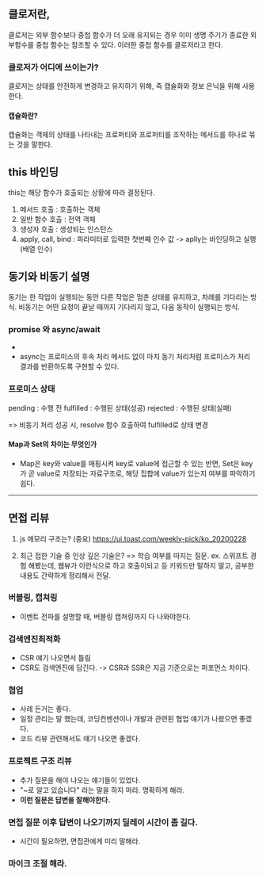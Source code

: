 ## 클로저란,
클로저는 외부 함수보다 중첩 함수가 더 오래 유지되는 경우 이미 생명 주기가 종료한 외부함수를 중첩 함수는 참조할 수 있다. 이러한 중첩 함수를 클로저라고 한다.

### 클로저가 어디에 쓰이는가?
클로저는 상태를 안전하게 변경하고 유지하기 위해, 즉 캡슐화와 정보 은닉을 위해 사용한다.

#### 캡슐화란?
캡슐화는 객체의 상태를 나타내는 프로퍼티와 프로퍼티를 조작하는 메서드를 하나로 묶는 것을 말한다.


## this 바인딩
this는 해당 함수가 호출되는 상황에 따라 결정된다.
1. 메서드 호출 : 호출하는 객체
2. 일반 함수 호출 : 전역 객체
3. 생성자 호출 : 생성되는 인스턴스
4. apply, call, bind : 파라미터로 입력한 첫번째 인수 값
-> aplly는 바인딩하고 실행(배열 인수)


## 동기와 비동기 설명
동기는 한 작업이 실행되는 동안 다른 작업은 멈춘 상태를 유지하고, 차례를 기다리는 방식.
비동기는 어떤 요청이 끝날 때까지 기다리지 않고, 다음 동작이 실행되는 방식.


### promise 와 async/await
- 
- async는 프로미스의 후속 처리 메서드 없이 마치 동기 처리처럼 프로미스가 처리 결과를 반환하도록 구현할 수 있다.

### 프로미스 상태
pending : 수행 전
fulfilled : 수행된 상태(성공)
rejected : 수행된 상태(실패)

=> 비동기 처리 성공 시, resolve 함수 호출하여 fulfilled로 상태 변경

#### Map과 Set의 차이는 무엇인가
  - Map은 key와 value를 매핑시켜 key로 value에 접근할 수 있는 반면, Set은 key가 곧 value로 저장되는 자료구조로, 해당 집합에 value가 있는지 여부를 파악하기 쉽다.

---

## 면접 리뷰
1. js 메모리 구조는? (중요)
https://ui.toast.com/weekly-pick/ko_20200228

2. 최근 접한 기술 중 인상 깊은 기술은?
=> 학습 여부를 따지는 질문. 
ex. 스위프트 경험 해봤는데, 웹뷰가 이런식으로 하고 호출이되고 등
키워드만 말하지 말고, 공부한 내용도 간략하게 정리해서 전달.


### 버블링, 캡쳐링
- 이벤트 전파를 설명할 때, 버블링 캡쳐링까지 다 나와야한다.

### 검색엔진최적화
- CSR 얘기 나오면서 틀림
- CSR도 검색엔진에 담긴다.
-> CSR과 SSR은 지금 기준으로는 퍼포먼스 차이다.

### 협업
- 사례 든거는 좋다.
- 일정 관리는 말 했는데, 코딩컨벤션이나 개발과 관련된 협업 얘기가 나왔으면 좋겠다.
- 코드 리뷰 관련해서도 얘기 나오면 좋겠다.

### 프로젝트 구조 리뷰
- 추가 질문을 해야 나오는 얘기들이 있었다.
- "~로 알고 있습니다" 라는 말을 하지 마라. 명확하게 해라.
- **이런 질문은 답변을 잘해야한다.**


### 면접 질문 이후 답변이 나오기까지 딜레이 시간이 좀 길다.
- 시간이 필요하면, 면접관에게 미리 말해라.

### 마이크 조절 해라.
